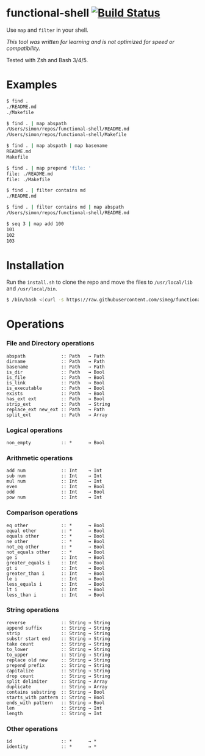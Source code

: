 # functional-shell [![Build Status](https://travis-ci.org/simeg/functional-shell.svg)](https://travis-ci.org/simeg/functional-shell)

Use `map` and `filter` in your shell.

*This tool was written for learning and is not optimized for speed or
compatibility.*

Tested with Zsh and Bash 3/4/5.

# Examples

```bash
$ find .
./README.md
./Makefile

$ find . | map abspath
/Users/simon/repos/functional-shell/README.md
/Users/simon/repos/functional-shell/Makefile
```

```bash
$ find . | map abspath | map basename
README.md
Makefile
```

```bash
$ find . | map prepend 'file: '
file: ./README.md
file: ./Makefile
```

```bash
$ find . | filter contains md
./README.md
```

```bash
$ find . | filter contains md | map abspath
/Users/simon/repos/functional-shell/README.md
```

```bash
$ seq 3 | map add 100
101
102
103
```

# Installation

Run the `install.sh` to clone the repo and move the files to `/usr/local/lib`
and `/usr/local/bin`.

```bash
$ /bin/bash <(curl -s https://raw.githubusercontent.com/simeg/functional-shell/master/install.sh)
```

# Operations

### File and Directory operations
```
abspath             :: Path   → Path
dirname             :: Path   → Path
basename            :: Path   → Path
is_dir              :: Path   → Bool
is_file             :: Path   → Bool
is_link             :: Path   → Bool
is_executable       :: Path   → Bool
exists              :: Path   → Bool
has_ext ext         :: Path   → Bool
strip_ext           :: Path   → String
replace_ext new_ext :: Path   → Path
split_ext           :: Path   → Array
```
### Logical operations
```
non_empty           :: *      → Bool
```
### Arithmetic operations
```
add num             :: Int    → Int
sub num             :: Int    → Int
mul num             :: Int    → Int
even                :: Int    → Bool
odd                 :: Int    → Bool
pow num             :: Int    → Int
```
### Comparison operations
```
eq other            :: *      → Bool
equal other         :: *      → Bool
equals other        :: *      → Bool
ne other            :: *      → Bool
not_eq other        :: *      → Bool
not_equals other    :: *      → Bool
ge i                :: Int    → Bool
greater_equals i    :: Int    → Bool
gt i                :: Int    → Bool
greater_than i      :: Int    → Bool
le i                :: Int    → Bool
less_equals i       :: Int    → Bool
lt i                :: Int    → Bool
less_than i         :: Int    → Bool
```
### String operations
```
reverse             :: String → String
append suffix       :: String → String
strip               :: String → String
substr start end    :: String → String
take count          :: String → String
to_lower            :: String → String
to_upper            :: String → String
replace old new     :: String → String
prepend prefix      :: String → String
capitalize          :: String → String
drop count          :: String → String
split delimiter     :: String → Array
duplicate           :: String → Array
contains substring  :: String → Bool
starts_with pattern :: String → Bool
ends_with pattern   :: String → Bool
len                 :: String → Int
length              :: String → Int
```
### Other operations
```
id                  :: *      → *
identity            :: *      → *
```

